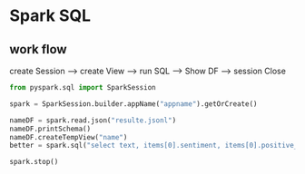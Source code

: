 # Spark SQL

## work flow

create Session --> create View --> run SQL --> Show DF --> session Close

```python
from pyspark.sql import SparkSession

spark = SparkSession.builder.appName("appname").getOrCreate()

nameDF = spark.read.json("resulte.jsonl")
nameDF.printSchema()
nameDF.createTempView("name")
better = spark.sql("select text, items[0].sentiment, items[0].positive_prob from name where items[0].sentiment==2")

spark.stop()
```